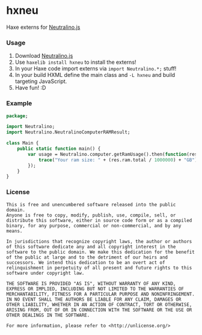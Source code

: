 # hxneu

Haxe externs for [Neutralino.js](https://neutralino.js.org)

### Usage

1. Download [Neutralino.js](https://neutralino.js.org)
2. Use `haxelib install hxneu` to install the externs!
3. In your Haxe code import externs via `import Neutralino.*;` stuff!
4. In your build HXML define the main class and `-L hxneu` and build targeting JavaScript.
5. Have fun! :D

### Example

```haxe
package;

import Neutralino;
import Neutralino.NeutralinoComputerRAMResult;

class Main {
    public static function main() {
        var usage = Neutralino.computer.getRamUsage().then(function(res: NeutralinoComputerRAMResult) {
            trace("Your ram size: " + (res.ram.total / 1000000) + "GB");
        });
    }
}
```

### License

```
This is free and unencumbered software released into the public domain.
Anyone is free to copy, modify, publish, use, compile, sell, or
distribute this software, either in source code form or as a compiled
binary, for any purpose, commercial or non-commercial, and by any
means.

In jurisdictions that recognize copyright laws, the author or authors
of this software dedicate any and all copyright interest in the
software to the public domain. We make this dedication for the benefit
of the public at large and to the detriment of our heirs and
successors. We intend this dedication to be an overt act of
relinquishment in perpetuity of all present and future rights to this
software under copyright law.

THE SOFTWARE IS PROVIDED "AS IS", WITHOUT WARRANTY OF ANY KIND,
EXPRESS OR IMPLIED, INCLUDING BUT NOT LIMITED TO THE WARRANTIES OF
MERCHANTABILITY, FITNESS FOR A PARTICULAR PURPOSE AND NONINFRINGEMENT.
IN NO EVENT SHALL THE AUTHORS BE LIABLE FOR ANY CLAIM, DAMAGES OR
OTHER LIABILITY, WHETHER IN AN ACTION OF CONTRACT, TORT OR OTHERWISE,
ARISING FROM, OUT OF OR IN CONNECTION WITH THE SOFTWARE OR THE USE OR
OTHER DEALINGS IN THE SOFTWARE.

For more information, please refer to <http://unlicense.org/>
```
